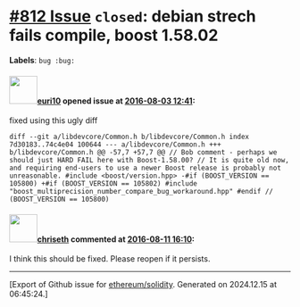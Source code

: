 # [\#812 Issue](https://github.com/ethereum/solidity/issues/812) `closed`: debian strech fails compile, boost 1.58.02
**Labels**: `bug :bug:`


#### <img src="https://avatars.githubusercontent.com/u/1104190?u=321a2e953e6645a7d09b732786c7a8061e0f8a8b&v=4" width="50">[euri10](https://github.com/euri10) opened issue at [2016-08-03 12:41](https://github.com/ethereum/solidity/issues/812):

fixed using this ugly diff 

```
diff --git a/libdevcore/Common.h b/libdevcore/Common.h index 7d30183..74c4e04 100644 --- a/libdevcore/Common.h +++ b/libdevcore/Common.h @@ -57,7 +57,7 @@ // Bob comment - perhaps we should just HARD FAIL here with Boost-1.58.00? // It is quite old now, and requiring end-users to use a newer Boost release is probably not unreasonable. #include <boost/version.hpp> -#if (BOOST_VERSION == 105800) +#if (BOOST_VERSION == 105802) #include "boost_multiprecision_number_compare_bug_workaround.hpp" #endif // (BOOST_VERSION == 105800)
```


#### <img src="https://avatars.githubusercontent.com/u/9073706?v=4" width="50">[chriseth](https://github.com/chriseth) commented at [2016-08-11 16:10](https://github.com/ethereum/solidity/issues/812#issuecomment-239209414):

I think this should be fixed. Please reopen if it persists.


-------------------------------------------------------------------------------



[Export of Github issue for [ethereum/solidity](https://github.com/ethereum/solidity). Generated on 2024.12.15 at 06:45:24.]
